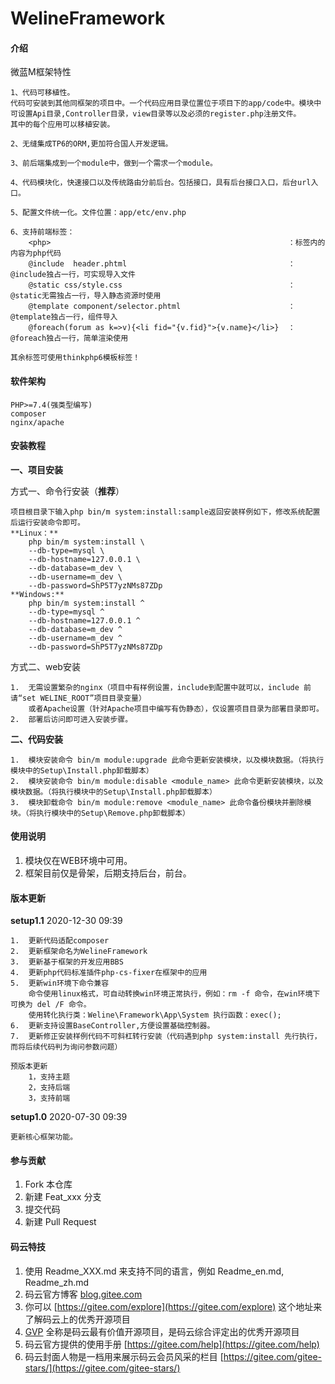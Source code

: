 # WelineFramework

#### 介绍
微蓝M框架特性

    1、代码可移植性。
    代码可安装到其他同框架的项目中。一个代码应用目录位置位于项目下的app/code中。模块中可设置Api目录,Controller目录，view目录等以及必须的register.php注册文件。
    其中的每个应用可以移植安装。
    
    2、无缝集成TP6的ORM,更加符合国人开发逻辑。
    
    3、前后端集成到一个module中，做到一个需求一个module。
    
    4、代码模块化，快速接口以及传统路由分前后台。包括接口，具有后台接口入口，后台url入口。
    
    5、配置文件统一化。文件位置：app/etc/env.php
    
    6、支持前端标签：
        <php>                                                     ：标签内的内容为php代码
        @include  header.phtml                                    ：@include独占一行，可实现导入文件
        @static css/style.css                                     ：@static无需独占一行，导入静态资源时使用
        @template component/selector.phtml                        ：@template独占一行，组件导入
        @foreach(forum as k=>v){<li fid="{v.fid}">{v.name}</li>}  ：@foreach独占一行，简单渲染使用
    
    其余标签可使用thinkphp6模板标签！

#### 软件架构
    PHP>=7.4(强类型编写)
    composer
    nginx/apache
#### 安装教程

**一、项目安装**

方式一、命令行安装（**推荐**）

    项目根目录下输入php bin/m system:install:sample返回安装样例如下，修改系统配置后运行安装命令即可。
    **Linux：**
        php bin/m system:install \
        --db-type=mysql \
        --db-hostname=127.0.0.1 \
        --db-database=m_dev \
        --db-username=m_dev \
        --db-password=ShP5T7yzNMs87ZDp
    **Windows:**
        php bin/m system:install ^
        --db-type=mysql ^
        --db-hostname=127.0.0.1 ^
        --db-database=m_dev ^
        --db-username=m_dev ^
        --db-password=ShP5T7yzNMs87ZDp
    
方式二、web安装

    1.  无需设置繁杂的nginx（项目中有样例设置，include到配置中就可以，include 前请“set WELINE_ROOT”项目目录变量）
        或者Apache设置（针对Apache项目中编写有伪静态），仅设置项目目录为部署目录即可。
    2.  部署后访问即可进入安装步骤。

**二、代码安装**

    1.  模块安装命令 bin/m module:upgrade 此命令更新安装模块，以及模块数据。（将执行模块中的Setup\Install.php卸载脚本）
    2.  模块安装命令 bin/m module:disable <module_name> 此命令更新安装模块，以及模块数据。（将执行模块中的Setup\Install.php卸载脚本）
    3.  模块卸载命令 bin/m module:remove <module_name> 此命令备份模块并删除模块。（将执行模块中的Setup\Remove.php卸载脚本）

#### 使用说明

1.  模块仅在WEB环境中可用。
2.  框架目前仅是骨架，后期支持后台，前台。

#### 版本更新
**setup1.1** 2020-12-30 09:39

    1.  更新代码适配composer
    2.  更新框架命名为WelineFramework
    3.  更新基于框架的开发应用BBS
    4.  更新php代码标准插件php-cs-fixer在框架中的应用
    5.  更新win环境下命令兼容
        命令使用linux格式，可自动转换win环境正常执行，例如：rm -f 命令，在win环境下可换为 del /F 命令。
        使用转化执行类：Weline\Framework\App\System 执行函数：exec();
    6.  更新支持设置BaseController,方便设置基础控制器。
    7.  更新修正安装样例代码不可斜杠转行安装（代码遇到php system:install 先行执行，而将后续代码判为询问参数问题）
    
    预版本更新
        1，支持主题
        2，支持后端
        3，支持前端

**setup1.0** 2020-07-30 09:39

    更新核心框架功能。   
#### 参与贡献

1.  Fork 本仓库
2.  新建 Feat_xxx 分支
3.  提交代码
4.  新建 Pull Request




#### 码云特技

1.  使用 Readme\_XXX.md 来支持不同的语言，例如 Readme\_en.md, Readme\_zh.md
2.  码云官方博客 [blog.gitee.com](https://blog.gitee.com)
3.  你可以 [https://gitee.com/explore](https://gitee.com/explore) 这个地址来了解码云上的优秀开源项目
4.  [GVP](https://gitee.com/gvp) 全称是码云最有价值开源项目，是码云综合评定出的优秀开源项目
5.  码云官方提供的使用手册 [https://gitee.com/help](https://gitee.com/help)
6.  码云封面人物是一档用来展示码云会员风采的栏目 [https://gitee.com/gitee-stars/](https://gitee.com/gitee-stars/)
